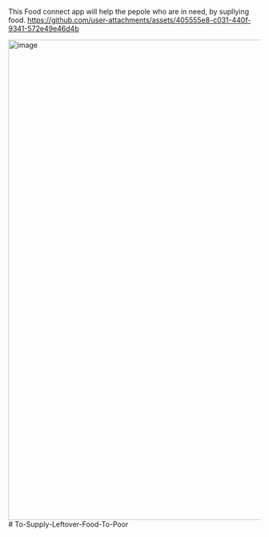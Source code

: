 This Food connect app will help the pepole who are in need, by supllying food.
https://github.com/user-attachments/assets/405555e8-c031-440f-9341-572e49e46d4b


<img width="960" alt="image" src="https://github.com/user-attachments/assets/3b604afe-58d5-457e-a879-126f1ebf198d">
# To-Supply-Leftover-Food-To-Poor
